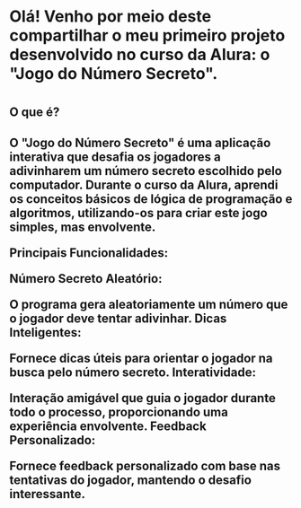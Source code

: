 <h1>Olá! Venho por meio deste compartilhar o meu primeiro projeto desenvolvido no curso da Alura: o "Jogo do Número Secreto".<h1>

<h2>O que é?<h2>
<p>O "Jogo do Número Secreto" é uma aplicação interativa que desafia os jogadores a adivinharem um número secreto escolhido pelo computador. 
Durante o curso da Alura, aprendi os conceitos básicos de lógica de programação e algoritmos, utilizando-os para criar este jogo simples, mas envolvente.<p>

Principais Funcionalidades:

Número Secreto Aleatório:

O programa gera aleatoriamente um número que o jogador deve tentar adivinhar.
Dicas Inteligentes:

Fornece dicas úteis para orientar o jogador na busca pelo número secreto.
Interatividade:

Interação amigável que guia o jogador durante todo o processo, proporcionando uma experiência envolvente.
Feedback Personalizado:

Fornece feedback personalizado com base nas tentativas do jogador, mantendo o desafio interessante.
